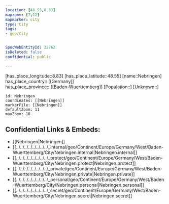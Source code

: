 ```yaml
---
location: [48.55,8.83] 
mapzoom: [7,12] 
mapmarker: city 
type: City
tags:
- geo/City


SpocWebEntityId: 32762
isDeleted: false
confidential: public

---
```

[has_place_longitude::8.83] 
[has_place_latitude::48.55] 
[name::Nebringen] 
has_place_country:: [[Germany]]  
has_place_province:: [[Baden-Wuerttemberg]] 
[Population::] 
[Unknown::] 


```leaflet
id: Nebringen
coordinates: [[Nebringen]] 
markerFile: [[Nebringen]] 
defaultZoom: 11 
maxZoom: 18
```


## Confidential Links & Embeds: 
- [[Nebringen|Nebringen]]  
- [[../../../../../../../../_internal/geo/Continent/Europe/Germany/West/Baden-Wuerttemberg/City/Nebringen.internal|Nebringen.internal]] 
- [[../../../../../../../../_protect/geo/Continent/Europe/Germany/West/Baden-Wuerttemberg/City/Nebringen.protect|Nebringen.protect]] 
- [[../../../../../../../../_private/geo/Continent/Europe/Germany/West/Baden-Wuerttemberg/City/Nebringen.private|Nebringen.private]] 
- [[../../../../../../../../_personal/geo/Continent/Europe/Germany/West/Baden-Wuerttemberg/City/Nebringen.personal|Nebringen.personal]] 
- [[../../../../../../../../_secret/geo/Continent/Europe/Germany/West/Baden-Wuerttemberg/City/Nebringen.secret|Nebringen.secret]] 

